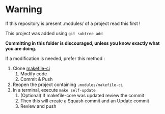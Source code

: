 # Warning

If this repository is present .modules/ of a project read this first !

This project was added using `git subtree add`

**Committing in this folder is discouraged, unless you know exactly what you are doing.**

If a modification is needed, prefer this method :

1. Clone [makefile-ci](https://github.com/Captive-Studio/makefile-ci)
   1. Modify code
   2. Commit & Push
2. Reopen the project containing `.modules/makefile-ci`
3. In a terminal, execute `make self-update`
   1. (Optional) If makefile-core was updated review the commit
   2. Then this will create a Squash commit and an Update commit
   3. Review and push
